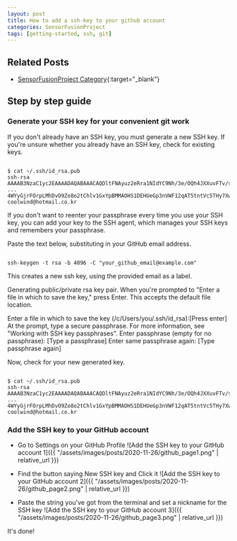 ```yaml
---
layout: post
title: How to add a ssh-key to your github account
categories: SensorFusionProject
tags: [getting-started, ssh, git]
---
```


## Related Posts

- [SensorFusionProject Category](<https://coolwindjo.github.io/categories.html#h-SensorFusionProject>){:target="_blank"} 

## Step by step guide

### Generate your SSH key for your convenient git work

If you don't already have an SSH key, you must generate a new SSH key. If you're unsure whether you already have an SSH key, check for existing keys.

```terminal

$ cat ~/.ssh/id_rsa.pub
ssh-rsa AAAAB3NzaC1yc2EAAAADAQABAAACAQDltFNAyuz2eRra1NIdYC9Nh/3e/OQh4JXXuvFTv/s
...
4WYyGjrFOrpLMhDvO9Zo8o2tChlv1GxYpBMMAOHS1DEHUeGp3nVWF12qAT5tntVc5THy7Xw== coolwind@hotmail.co.kr

```

If you don't want to reenter your passphrase every time you use your SSH key, you can add your key to the SSH agent, which manages your SSH keys and remembers your passphrase.

Paste the text below, substituting in your GitHub email address.

```terminal

ssh-keygen -t rsa -b 4096 -C "your_github_email@example.com"

```

This creates a new ssh key, using the provided email as a label.

Generating public/private rsa key pair.
When you're prompted to "Enter a file in which to save the key," press Enter. This accepts the default file location.

Enter a file in which to save the key (/c/Users/you/.ssh/id_rsa):[Press enter]
At the prompt, type a secure passphrase. For more information, see "Working with SSH key passphrases".
Enter passphrase (empty for no passphrase): [Type a passphrase]
Enter same passphrase again: [Type passphrase again]

Now, check for your new generated key.

```terminal

$ cat ~/.ssh/id_rsa.pub
ssh-rsa AAAAB3NzaC1yc2EAAAADAQABAAACAQDltFNAyuz2eRra1NIdYC9Nh/3e/OQh4JXXuvFTv/s
...
4WYyGjrFOrpLMhDvO9Zo8o2tChlv1GxYpBMMAOHS1DEHUeGp3nVWF12qAT5tntVc5THy7Xw== coolwind@hotmail.co.kr

```

### Add the SSH key to your GitHub account

- Go to Settings on your GitHub Profile
![Add the SSH key to your GitHub account 1]({{ "/assets/images/posts/2020-11-26/github_page1.png" | relative_url }})

- Find the button saying New SSH key and Click it
![Add the SSH key to your GitHub account 2]({{ "/assets/images/posts/2020-11-26/github_page2.png" | relative_url }})

- Paste the string you've got from the terminal and set a nickname for the SSH key
![Add the SSH key to your GitHub account 3]({{ "/assets/images/posts/2020-11-26/github_page3.png" | relative_url }})


It's done!
